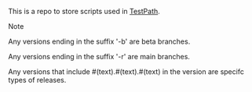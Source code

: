 This is a repo to store scripts used in [TestPath](https://www.roblox.com/games/18953614243/TestPath).


> [!NOTE]
> Any versions ending in the suffix '-b' are beta branches.
> 
> Any versions ending in the suffix '-r' are main branches.
> 
> Any versions that include #\(text\).#\(text\).#\(text\) in the version are specifc types of releases.
